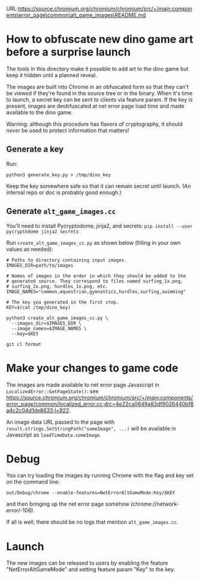 URL:https://source.chromium.org/chromium/chromium/src/+/main:components\error_page\common\alt_game_images\README.md
# How to obfuscate new dino game art before a surprise launch

The tools in this directory make it possible to add art to the dino game but
keep it hidden until a planned reveal.

The images are built into Chrome in an obfuscated form so that they can't be
viewed if they're found in the source tree or in the binary. When it's time to
launch, a secret key can be sent to clients via feature param. If the key is
present, images are deobfuscated at net error page load time and made available
to the dino game.

Warning: although this procedure has flavors of cryptography, it should _never_
be used to protect information that matters!

## Generate a key

Run:

```
python3 generate_key.py > /tmp/dino_key
```

Keep the key somewhere safe so that it can remain secret until launch. (An
internal repo or doc is probably good enough.)

## Generate `alt_game_images.cc`

You'll need to install Pycryptodome, jinja2, and secrets:
`pip install --user pycryptodome jinja2 secrets`

Run `create_alt_game_images_cc.py` as shown below (filling in your own values as
needed):

```
# Paths to directory containing input images.
IMAGES_DIR=path/to/images

# Names of images in the order in which they should be added to the
# generated source. They correspond to files named surfing_1x.png,
# surfing_2x.png, hurdles_1x.png, etc.
IMAGE_NAMES="common,equestrian,gymnastics,hurdles,surfing,swimming"

# The key you generated in the first step.
KEY=$(cat /tmp/dino_key)

python3 create_alt_game_images_cc.py \
  --images_dir=$IMAGES_DIR \
  --image_names=$IMAGE_NAMES \
  --key=$KEY

git cl format
```

# Make your changes to game code

The images are made available to net error page Javascript in
`LocalizedError::GetPageState()`: see
https://source.chromium.org/chromium/chromium/src/+/main:components/error_page/common/localized_error.cc;drc=4e22ca0649a83df9026440bf8a4c2c04d1de8633;l=922.

An image data URL passed to the page with
`result.strings.SetStringPath("someImage", ...)` will be available in Javascript
as `loadTimeData.someImage`.

# Debug

You can try loading the images by running Chrome with the flag and key set on
the command line:

```
out/Debug/chrome --enable-features=NetErrorAltGameMode:Key/$KEY
```

and then bringing up the net error page somehow (chrome://network-error/-106).

If all is well, there should be no logs that mention `alt_game_images.cc`.

# Launch

The new images can be released to users by enabling the feature
"NetErrorAltGameMode" and setting feature param "Key" to the key.
